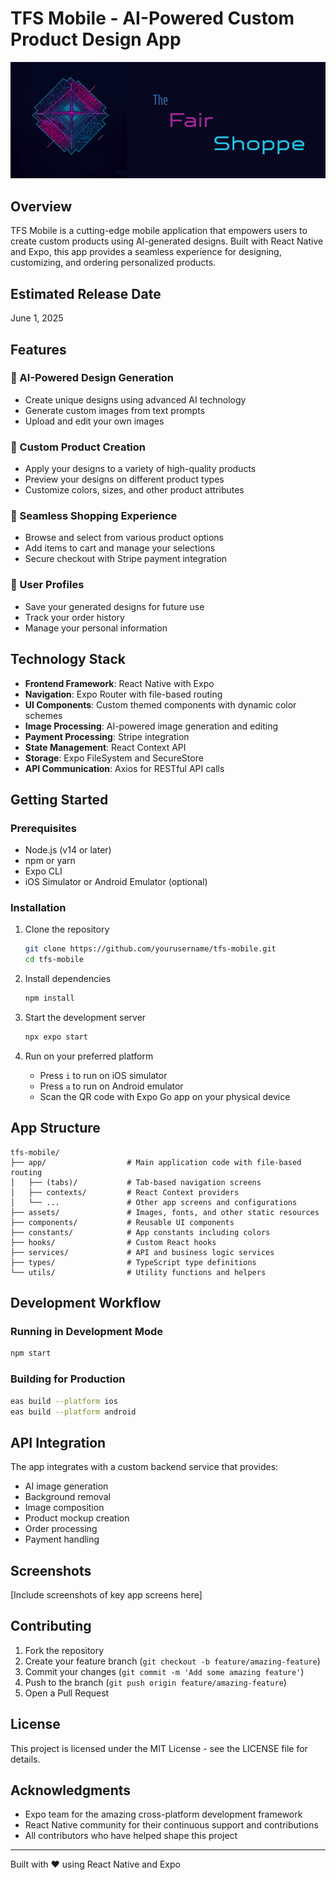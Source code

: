 # TFS Mobile - AI-Powered Custom Product Design App

![TFS Mobile Banner](./assets/images/tfs-banner.png)

## Overview

TFS Mobile is a cutting-edge mobile application that empowers users to create custom products using AI-generated designs. Built with React Native and Expo, this app provides a seamless experience for designing, customizing, and ordering personalized products.

## Estimated Release Date

June 1, 2025

## Features

### 🎨 AI-Powered Design Generation
- Create unique designs using advanced AI technology
- Generate custom images from text prompts
- Upload and edit your own images

### 👕 Custom Product Creation
- Apply your designs to a variety of high-quality products
- Preview your designs on different product types
- Customize colors, sizes, and other product attributes

### 🛒 Seamless Shopping Experience
- Browse and select from various product options
- Add items to cart and manage your selections
- Secure checkout with Stripe payment integration

### 👤 User Profiles
- Save your generated designs for future use
- Track your order history
- Manage your personal information

## Technology Stack

- **Frontend Framework**: React Native with Expo
- **Navigation**: Expo Router with file-based routing
- **UI Components**: Custom themed components with dynamic color schemes
- **Image Processing**: AI-powered image generation and editing
- **Payment Processing**: Stripe integration
- **State Management**: React Context API
- **Storage**: Expo FileSystem and SecureStore
- **API Communication**: Axios for RESTful API calls

## Getting Started

### Prerequisites

- Node.js (v14 or later)
- npm or yarn
- Expo CLI
- iOS Simulator or Android Emulator (optional)

### Installation

1. Clone the repository
   ```bash
   git clone https://github.com/yourusername/tfs-mobile.git
   cd tfs-mobile
   ```

2. Install dependencies
   ```bash
   npm install
   ```

3. Start the development server
   ```bash
   npx expo start
   ```

4. Run on your preferred platform
   - Press `i` to run on iOS simulator
   - Press `a` to run on Android emulator
   - Scan the QR code with Expo Go app on your physical device

## App Structure

```
tfs-mobile/
├── app/                  # Main application code with file-based routing
│   ├── (tabs)/           # Tab-based navigation screens
│   ├── contexts/         # React Context providers
│   └── ...               # Other app screens and configurations
├── assets/               # Images, fonts, and other static resources
├── components/           # Reusable UI components
├── constants/            # App constants including colors
├── hooks/                # Custom React hooks
├── services/             # API and business logic services
├── types/                # TypeScript type definitions
└── utils/                # Utility functions and helpers
```

## Development Workflow

### Running in Development Mode

```bash
npm start
```

### Building for Production

```bash
eas build --platform ios
eas build --platform android
```

## API Integration

The app integrates with a custom backend service that provides:
- AI image generation
- Background removal
- Image composition
- Product mockup creation
- Order processing
- Payment handling

## Screenshots

[Include screenshots of key app screens here]

## Contributing

1. Fork the repository
2. Create your feature branch (`git checkout -b feature/amazing-feature`)
3. Commit your changes (`git commit -m 'Add some amazing feature'`)
4. Push to the branch (`git push origin feature/amazing-feature`)
5. Open a Pull Request

## License

This project is licensed under the MIT License - see the LICENSE file for details.

## Acknowledgments

- Expo team for the amazing cross-platform development framework
- React Native community for their continuous support and contributions
- All contributors who have helped shape this project

---

Built with ❤️ using React Native and Expo
